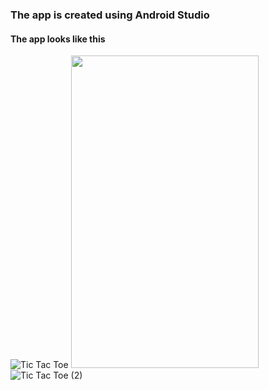 ### The app is created using Android Studio 
#### The app looks like this
![Tic Tac Toe](https://user-images.githubusercontent.com/22111949/120105305-0179e700-c176-11eb-8ca6-4ea6e01ca7b2.jpeg)
<img src="https://user-images.githubusercontent.com/22111949/120105305-0179e700-c176-11eb-8ca6-4ea6e01ca7b2.jpeg" height="500" width="300">
![Tic Tac Toe (2)](https://user-images.githubusercontent.com/22111949/120105311-05a60480-c176-11eb-85fd-817611bc79c0.jpeg)

